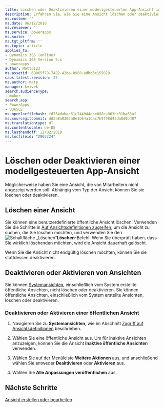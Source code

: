 ```yaml
---
title: Löschen oder Deaktivieren einer modellgesteuerten App-Ansicht in Power Apps | Microsoft-Dokumentation
description: Erfahren Sie, wie Sie eine Ansicht löschen oder deaktivieren
ms.custom: ''
ms.date: 06/12/2018
ms.reviewer: ''
ms.service: powerapps
ms.suite: ''
ms.tgt_pltfrm: ''
ms.topic: article
applies_to:
- Dynamics 365 (online)
- Dynamics 365 Version 9.x
- powerapps
author: Mattp123
ms.assetid: 60865f78-7482-42da-8960-adbd3c155028
caps.latest.revision: 25
ms.author: matp
manager: kvivek
search.audienceType:
- maker
search.app:
- PowerApps
- D365CE
ms.openlocfilehash: fd754dabac61c744044dce088ca063dc31ba63af
ms.sourcegitcommit: dd2a8a0362a8e1b64a1dac7b9f98d43da8d0bd87
ms.translationtype: HT
ms.contentlocale: de-DE
ms.lasthandoff: 12/02/2019
ms.locfileid: "2865224"
---
```

# <a name="delete-or-deactivate-a-model-driven-app-view"></a>Löschen oder Deaktivieren einer modellgesteuerten App-Ansicht 

<a name="BKMK_RemoveViews"></a>   

 Möglicherweise haben Sie eine Ansicht, die von Mitarbeitern nicht angezeigt werden soll. Abhängig vom Typ der Ansicht können Sie sie löschen oder deaktivieren.  
  
## <a name="delete-a-view"></a>Löschen einer Ansicht  
 Sie können eine benutzerdefinierte öffentliche Ansicht löschen. Verwenden Sie die Schritte in [Auf Ansichtsdefinitionen zugreifen](accessing-view-definitions.md), um die Ansicht zu suchen, die Sie löschen möchten, und verwenden Sie den ![Schaltfläche „Löschen“](media/delete.gif "Schaltfläche 'Löschen'")**Löschen**-Befehl. Wenn Sie überprüft haben, dass Sie wirklich löschenden möchten, wird die Ansicht dauerhaft gelöscht.  
  
 Wenn Sie die Ansicht nicht endgültig löschen möchten, können Sie sie stattdessen deaktivieren.  
  
## <a name="deactivate-or-activate-views"></a>Deaktivieren oder Aktivieren von Ansichten  
 Sie können [Systemansichten](create-edit-views.md#system-views), einschließlich vom System erstellte öffentliche Ansichten, nicht löschen oder deaktivieren. Sie können öffentliche Ansichten, einschließlich vom System erstellte Ansichten, löschen oder deaktivieren.  
  
### <a name="deactivate-or-activate-a-public-view"></a>Deaktivieren oder Aktivieren einer öffentlichen Ansicht  
  
1.  Navigieren Sie zu **Systemansichten**, wie im Abschnitt [Zugriff auf Ansichtsdefinitionen](accessing-view-definitions.md) beschrieben.  
  
2.  Wählen Sie eine öffentliche Ansicht aus. Um für inaktive Ansichten anzuzeigen, können Sie die Ansicht **Inaktive öffentliche Ansichten** verwenden.  
  
3.  Wählen Sie auf der Menüleiste **Weitere Aktionen** aus, und anschließend wählen Sie entweder **Deaktivieren** oder **Aktivieren** aus.  
  
4.  Wählen Sie **Alle Anpassungen veröffentlichen** aus. 

## <a name="next-steps"></a>Nächste Schritte
[Ansicht erstellen oder bearbeiten](create-and-edit-views.md)
